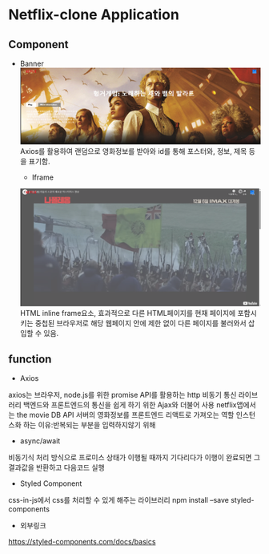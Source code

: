 Netflix-clone Application
=============
Component
-------------
* Banner
![Banner](https://github.com/soojeo/react-netflix-clone/blob/master/netflix/images/image6.png)
Axios를 활용하여 랜덤으로 영화정보를 받아와 id를 통해 포스터와, 정보, 제목 등을 표기함.
    - Iframe

    ![Banner](https://github.com/soojeo/react-netflix-clone/blob/master/netflix/images/image5.png)
    HTML inline frame요소, 효과적으로 다른 HTML페이지를 현재 페이지에 포함시키는 중첩된 브라우저로 해당 웹페이지 안에 제한 없이 다른 페이지를 불러와서 삽입할 수 있음.


function
-------------
* Axios

axios는 브라우저, node.js를 위한 promise API를 활용하는 http 비동기 통신 라이브러리
백엔드와 프론트엔드의 통신을 쉽게 하기 위한 Ajax와 더불어 사용
netflix앱에서는 the movie DB API 서버의 영화정보를 프론트엔드 리액트로 가져오는 역할
인스턴스화 하는 이유:반복되는 부분을 입력하지않기 위해

* async/await

비동기식 처리 방식으로
프로미스 상태가 이행될 때까지 기다리다가 이행이 완료되면 그 결과값을 반환하고 다음코드 실행

* Styled Component

css-in-js에서 css를 처리할 수 있게 해주는 라이브러리
npm install –save styled-components

* 외부링크

<https://styled-components.com/docs/basics>